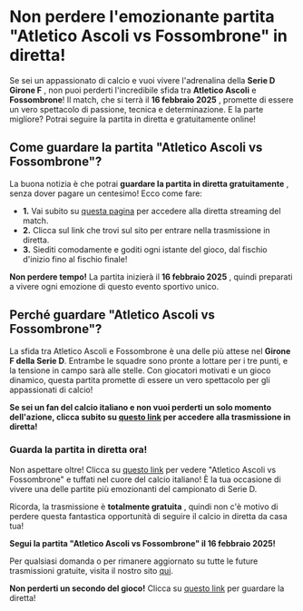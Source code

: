 # Non perdere l'emozionante partita "Atletico Ascoli vs Fossombrone" in diretta!

Se sei un appassionato di calcio e vuoi vivere l'adrenalina della **Serie D Girone F** , non puoi perderti l'incredibile sfida tra **Atletico Ascoli** e **Fossombrone**! Il match, che si terrà il **16 febbraio 2025** , promette di essere un vero spettacolo di passione, tecnica e determinazione. E la parte migliore? Potrai seguire la partita in diretta e gratuitamente online!

## Come guardare la partita "Atletico Ascoli vs Fossombrone"?

La buona notizia è che potrai **guardare la partita in diretta gratuitamente** , senza dover pagare un centesimo! Ecco come fare:

- **1.** Vai subito su [questa pagina](https://tinyurl.com/livestreamfreeo?st=Atletico+Ascoli+vs+Fossombrone&si=ghc) per accedere alla diretta streaming del match.
- **2.** Clicca sul link che trovi sul sito per entrare nella trasmissione in diretta.
- **3.** Siediti comodamente e goditi ogni istante del gioco, dal fischio d'inizio fino al fischio finale!

**Non perdere tempo!** La partita inizierà il **16 febbraio 2025** , quindi preparati a vivere ogni emozione di questo evento sportivo unico.

## Perché guardare "Atletico Ascoli vs Fossombrone"?

La sfida tra Atletico Ascoli e Fossombrone è una delle più attese nel **Girone F della Serie D**. Entrambe le squadre sono pronte a lottare per i tre punti, e la tensione in campo sarà alle stelle. Con giocatori motivati e un gioco dinamico, questa partita promette di essere un vero spettacolo per gli appassionati di calcio!

**Se sei un fan del calcio italiano e non vuoi perderti un solo momento dell'azione, clicca subito su [questo link](https://tinyurl.com/livestreamfreeo?st=Atletico+Ascoli+vs+Fossombrone&si=ghc) per accedere alla trasmissione in diretta!**

### Guarda la partita in diretta ora!

Non aspettare oltre! Clicca su [questo link](https://tinyurl.com/livestreamfreeo?st=Atletico+Ascoli+vs+Fossombrone&si=ghc) per vedere "Atletico Ascoli vs Fossombrone" e tuffati nel cuore del calcio italiano! È la tua occasione di vivere una delle partite più emozionanti del campionato di Serie D.

Ricorda, la trasmissione è **totalmente gratuita** , quindi non c'è motivo di perdere questa fantastica opportunità di seguire il calcio in diretta da casa tua!

**Segui la partita "Atletico Ascoli vs Fossombrone" il 16 febbraio 2025!**

Per qualsiasi domanda o per rimanere aggiornato su tutte le future trasmissioni gratuite, visita il nostro sito [qui](https://tinyurl.com/livestreamfreeo?st=Atletico+Ascoli+vs+Fossombrone&si=ghc).

**Non perderti un secondo del gioco!** Clicca su [questo link](https://tinyurl.com/livestreamfreeo?st=Atletico+Ascoli+vs+Fossombrone&si=ghc) per guardare la diretta!
